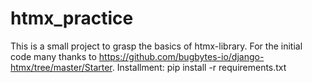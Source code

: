 # htmx_practice
This is a small project to grasp the basics of htmx-library. For the initial code many thanks to https://github.com/bugbytes-io/django-htmx/tree/master/Starter.
Installment: pip install -r requirements.txt

